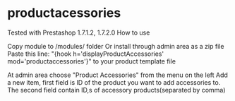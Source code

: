 # productacessories
Tested with Prestashop 1.7.1.2, 1.7.2.0
How to use

Copy module to /modules/ folder
Or install through admin area as a zip file
Paste this line: "{hook h='displayProductAccessories' mod='productaccessories'}" to your product template file

At admin area choose "Product Accessories" from the menu on the left
Add a new item, first field is ID of the product you want to add accessories to.
The second field contain ID,s of accessory products(separated by comma)